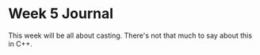 # Week 5 Journal

This week will be all about casting. There's not that much to say about this in C++.
